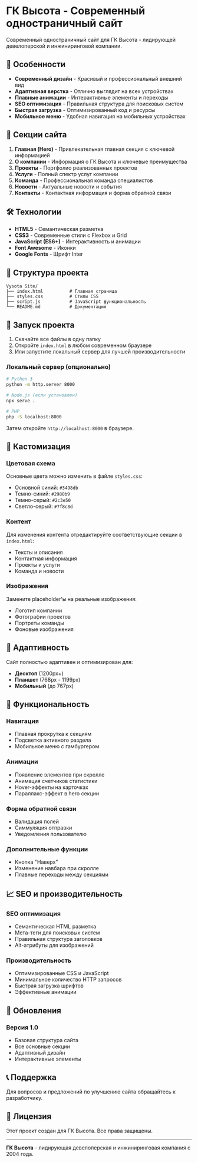# ГК Высота - Современный одностраничный сайт

Современный одностраничный сайт для ГК Высота - лидирующей девелоперской и инжиниринговой компании.

## 🚀 Особенности

- **Современный дизайн** - Красивый и профессиональный внешний вид
- **Адаптивная верстка** - Отлично выглядит на всех устройствах
- **Плавные анимации** - Интерактивные элементы и переходы
- **SEO оптимизация** - Правильная структура для поисковых систем
- **Быстрая загрузка** - Оптимизированный код и ресурсы
- **Мобильное меню** - Удобная навигация на мобильных устройствах

## 📱 Секции сайта

1. **Главная (Hero)** - Привлекательная главная секция с ключевой информацией
2. **О компании** - Информация о ГК Высота и ключевые преимущества
3. **Проекты** - Портфолио реализованных проектов
4. **Услуги** - Полный спектр услуг компании
5. **Команда** - Профессиональная команда специалистов
6. **Новости** - Актуальные новости и события
7. **Контакты** - Контактная информация и форма обратной связи

## 🛠 Технологии

- **HTML5** - Семантическая разметка
- **CSS3** - Современные стили с Flexbox и Grid
- **JavaScript (ES6+)** - Интерактивность и анимации
- **Font Awesome** - Иконки
- **Google Fonts** - Шрифт Inter

## 📁 Структура проекта

```
Vysota Site/
├── index.html          # Главная страница
├── styles.css          # Стили CSS
├── script.js           # JavaScript функциональность
└── README.md           # Документация
```

## 🚀 Запуск проекта

1. Скачайте все файлы в одну папку
2. Откройте `index.html` в любом современном браузере
3. Или запустите локальный сервер для лучшей производительности

### Локальный сервер (опционально)

```bash
# Python 3
python -m http.server 8000

# Node.js (если установлен)
npx serve .

# PHP
php -S localhost:8000
```

Затем откройте `http://localhost:8000` в браузере.

## 🎨 Кастомизация

### Цветовая схема
Основные цвета можно изменить в файле `styles.css`:
- Основной синий: `#3498db`
- Темно-синий: `#2980b9`
- Темно-серый: `#2c3e50`
- Светло-серый: `#7f8c8d`

### Контент
Для изменения контента отредактируйте соответствующие секции в `index.html`:
- Тексты и описания
- Контактная информация
- Проекты и услуги
- Команда и новости

### Изображения
Замените placeholder'ы на реальные изображения:
- Логотип компании
- Фотографии проектов
- Портреты команды
- Фоновые изображения

## 📱 Адаптивность

Сайт полностью адаптивен и оптимизирован для:
- **Десктоп** (1200px+)
- **Планшет** (768px - 1199px)
- **Мобильный** (до 767px)

## 🔧 Функциональность

### Навигация
- Плавная прокрутка к секциям
- Подсветка активного раздела
- Мобильное меню с гамбургером

### Анимации
- Появление элементов при скролле
- Анимация счетчиков статистики
- Hover-эффекты на карточках
- Параллакс-эффект в hero секции

### Форма обратной связи
- Валидация полей
- Симмуляция отправки
- Уведомления пользователю

### Дополнительные функции
- Кнопка "Наверх"
- Изменение навбара при скролле
- Плавные переходы между секциями

## 📈 SEO и производительность

### SEO оптимизация
- Семантическая HTML разметка
- Мета-теги для поисковых систем
- Правильная структура заголовков
- Alt-атрибуты для изображений

### Производительность
- Оптимизированные CSS и JavaScript
- Минимальное количество HTTP запросов
- Быстрая загрузка шрифтов
- Эффективные анимации

## 🔄 Обновления

### Версия 1.0
- Базовая структура сайта
- Все основные секции
- Адаптивный дизайн
- Интерактивные элементы

## 📞 Поддержка

Для вопросов и предложений по улучшению сайта обращайтесь к разработчику.

## 📄 Лицензия

Этот проект создан для ГК Высота. Все права защищены.

---

**ГК Высота** - лидирующая девелоперская и инжиниринговая компания с 2004 года. 